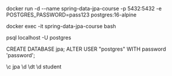 docker run -d --name spring-data-jpa-course -p 5432:5432 -e POSTGRES_PASSWORD=pass123 postgres:16-alpine

docker exec -it spring-data-jpa-course bash

psql localhost -U postgres

CREATE DATABASE jpa;
ALTER USER "postgres" WITH password 'password';

\c jpa
\d
\dt
\d student
